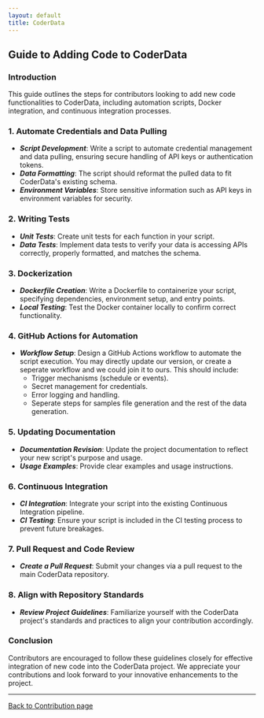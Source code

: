 ```yaml
---
layout: default
title: CoderData
---
```


<link rel="stylesheet" href="assets/css/style.css">

## Guide to Adding Code to CoderData

### Introduction
This guide outlines the steps for contributors looking to add new code functionalities to CoderData, including automation scripts, Docker integration, and continuous integration processes.

### 1. Automate Credentials and Data Pulling
- ***Script Development***: Write a script to automate credential management and data pulling, ensuring secure handling of API keys or authentication tokens.
- ***Data Formatting***: The script should reformat the pulled data to fit CoderData's existing schema.
- ***Environment Variables***: Store sensitive information such as API keys in environment variables for security.

### 2. Writing Tests
- ***Unit Tests***: Create unit tests for each function in your script.
- ***Data Tests***: Implement data tests to verify your data is accessing APIs correctly, properly formatted, and matches the schema.

### 3. Dockerization
- ***Dockerfile Creation***: Write a Dockerfile to containerize your script, specifying dependencies, environment setup, and entry points.
- ***Local Testing***: Test the Docker container locally to confirm correct functionality.

### 4. GitHub Actions for Automation
- ***Workflow Setup***: Design a GitHub Actions workflow to automate the script execution. You may directly update our version, or create a seperate workflow and we could join it to ours.  This should include:
  - Trigger mechanisms (schedule or events).
  - Secret management for credentials.
  - Error logging and handling.
  - Seperate steps for samples file generation and the rest of the data generation.

### 5. Updating Documentation
- ***Documentation Revision***: Update the project documentation to reflect your new script's purpose and usage.
- ***Usage Examples***: Provide clear examples and usage instructions.

### 6. Continuous Integration
- ***CI Integration***: Integrate your script into the existing Continuous Integration pipeline.
- ***CI Testing***: Ensure your script is included in the CI testing process to prevent future breakages.

### 7. Pull Request and Code Review
- ***Create a Pull Request***: Submit your changes via a pull request to the main CoderData repository.

### 8. Align with Repository Standards
- ***Review Project Guidelines***: Familiarize yourself with the CoderData project's standards and practices to align your contribution accordingly.

### Conclusion
Contributors are encouraged to follow these guidelines closely for effective integration of new code into the CoderData project. We appreciate your contributions and look forward to your innovative enhancements to the project.

---

[Back to Contribution page](/contribution.md)
